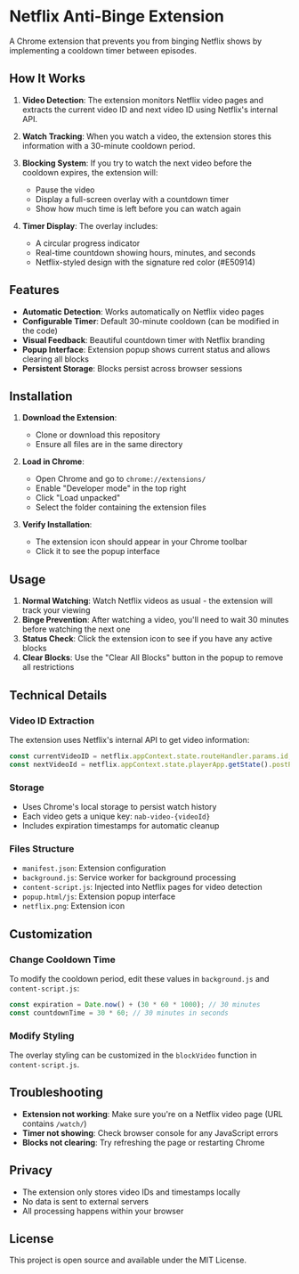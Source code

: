 # Netflix Anti-Binge Extension

A Chrome extension that prevents you from binging Netflix shows by implementing a cooldown timer between episodes.

## How It Works

1. **Video Detection**: The extension monitors Netflix video pages and extracts the current video ID and next video ID using Netflix's internal API.

2. **Watch Tracking**: When you watch a video, the extension stores this information with a 30-minute cooldown period.

3. **Blocking System**: If you try to watch the next video before the cooldown expires, the extension will:
   - Pause the video
   - Display a full-screen overlay with a countdown timer
   - Show how much time is left before you can watch again

4. **Timer Display**: The overlay includes:
   - A circular progress indicator
   - Real-time countdown showing hours, minutes, and seconds
   - Netflix-styled design with the signature red color (#E50914)

## Features

- **Automatic Detection**: Works automatically on Netflix video pages
- **Configurable Timer**: Default 30-minute cooldown (can be modified in the code)
- **Visual Feedback**: Beautiful countdown timer with Netflix branding
- **Popup Interface**: Extension popup shows current status and allows clearing all blocks
- **Persistent Storage**: Blocks persist across browser sessions

## Installation

1. **Download the Extension**:
   - Clone or download this repository
   - Ensure all files are in the same directory

2. **Load in Chrome**:
   - Open Chrome and go to `chrome://extensions/`
   - Enable "Developer mode" in the top right
   - Click "Load unpacked"
   - Select the folder containing the extension files

3. **Verify Installation**:
   - The extension icon should appear in your Chrome toolbar
   - Click it to see the popup interface

## Usage

1. **Normal Watching**: Watch Netflix videos as usual - the extension will track your viewing
2. **Binge Prevention**: After watching a video, you'll need to wait 30 minutes before watching the next one
3. **Status Check**: Click the extension icon to see if you have any active blocks
4. **Clear Blocks**: Use the "Clear All Blocks" button in the popup to remove all restrictions

## Technical Details

### Video ID Extraction
The extension uses Netflix's internal API to get video information:
```javascript
const currentVideoID = netflix.appContext.state.routeHandler.params.id;
const nextVideoId = netflix.appContext.state.playerApp.getState().postPlay.experienceByVideoId[currentVideoID].items[0].videoId;
```

### Storage
- Uses Chrome's local storage to persist watch history
- Each video gets a unique key: `nab-video-{videoId}`
- Includes expiration timestamps for automatic cleanup

### Files Structure
- `manifest.json`: Extension configuration
- `background.js`: Service worker for background processing
- `content-script.js`: Injected into Netflix pages for video detection
- `popup.html/js`: Extension popup interface
- `netflix.png`: Extension icon

## Customization

### Change Cooldown Time
To modify the cooldown period, edit these values in `background.js` and `content-script.js`:
```javascript
const expiration = Date.now() + (30 * 60 * 1000); // 30 minutes
const countdownTime = 30 * 60; // 30 minutes in seconds
```

### Modify Styling
The overlay styling can be customized in the `blockVideo` function in `content-script.js`.

## Troubleshooting

- **Extension not working**: Make sure you're on a Netflix video page (URL contains `/watch/`)
- **Timer not showing**: Check browser console for any JavaScript errors
- **Blocks not clearing**: Try refreshing the page or restarting Chrome

## Privacy

- The extension only stores video IDs and timestamps locally
- No data is sent to external servers
- All processing happens within your browser

## License

This project is open source and available under the MIT License. 